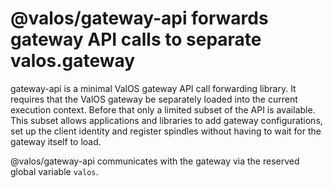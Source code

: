 # @valos/gateway-api forwards gateway API calls to separate valos.gateway

gateway-api is a minimal ValOS gateway API call forwarding library. It
requires that the ValOS gateway be separately loaded into the current
execution context. Before that only a limited subset of the API is
available. This subset allows applications and libraries to add gateway
configurations, set up the client identity and register spindles
without having to wait for the gateway itself to load.

@valos/gateway-api communicates with the gateway via the reserved
global variable `valos`.

